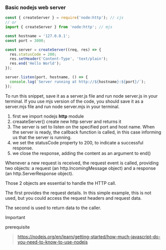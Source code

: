 ### Basic nodejs web server
```js
const { createServer } = require('node:http'); // cjs
// or
import { createServer } from 'node:http'; // mjs

const hostname = '127.0.0.1';
const port = 3000;

const server = createServer((req, res) => {
  res.statusCode = 200;
  res.setHeader('Content-Type', 'text/plain');
  res.end('Hello World');
});

server.listen(port, hostname, () => {
  console.log(`Server running at http://${hostname}:${port}/`);
});

```
To run this snippet, save it as a server.js file and run node server.js in your terminal. If you use mjs version of the code, you should save it as a server.mjs file and run node server.mjs in your terminal.

1. first we import nodejs **http** module
2. creaateServer() create new http server and returns it
3. The server is set to listen on the specified port and host name. When the server is ready, the callback function is called, in this case informing us that the server is running.
4. we set the statusCode property to 200, to indicate a successful response.
5. we close the response, adding the content as an argument to end()

Whenever a new request is received, the request event is called, providing two objects: a request (an http.IncomingMessage object) and a response (an http.ServerResponse object).

Those 2 objects are essential to handle the HTTP call.

The first provides the request details. In this simple example, this is not used, but you could access the request headers and request data.

The second is used to return data to the caller.

> [!IMPORTANT]
> prerequisite

> https://nodejs.org/en/learn/getting-started/how-much-javascript-do-you-need-to-know-to-use-nodejs